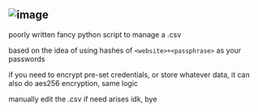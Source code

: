 ![image](https://github.com/user-attachments/assets/75c0ab7c-74c0-42ee-a65e-8f2ecfe5d265)
---
poorly written fancy python script to manage a .csv


based on the idea of using hashes of `<website>+<passphrase>` as your passwords

if you need to encrypt pre-set credentials, or store whatever data, it can also do aes256 encryption, same logic


manually edit the .csv if need arises idk, bye
